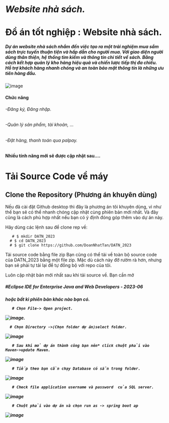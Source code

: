 #  *Website nhà sách.*
# Đồ án tốt nghiệp : Website nhà sách.
<h5>Dự án website nhà sách nhắm đến việc tạo ra một trải nghiệm mua sắm sách trực tuyến thuận tiện và hấp dẫn cho người mua. Với giao diện người dùng thân thiện, hệ thống tìm kiếm và thông tin chi tiết về sách. Bằng cách kết hợp quản lý kho hàng hiệu quả và chiến lược tiếp thị đa chiều. Hỗ trợ khách hàng nhanh chóng và an toàn bảo mật thông tin là những ưu tiên hàng đầu.</h5>

![image](https://github.com/DoanNhatTan/DATN_2023/assets/99518851/130470f8-5f07-47e3-a8b6-bd8fdfe1e3a9)

<h4>Chức năng</h4>
<h6>-Đăng ký, Đăng nhập.</h6>
<h6>-Quản lý sản phẩm, tài khoản, ...</h6>
<h6>-Đặt hàng, thanh toán qua palpay.</h6>

<h4>Nhiều tính năng mới sẽ được cập nhật sau....</h4>

<H1>Tải Source Code về máy</H1>
<H2>Clone the Repository (Phương án khuyên dùng)</H2>
Nếu đã cài đặt Github desktop thì đây là phương án tôi khuyên dùng, vì như thế bạn sẽ có thể nhanh chóng cập nhật cùng phiên bản mới nhất. Và đây cũng là cách phù hợp nhất nếu bạn có ý định đóng góp thêm vào dự án này.

Hãy dùng các lệnh sau để clone rep về:

       # $ mkdir DATN_2023
      # $ cd DATN_2023
      # $ git clone https://github.com/DoanNhatTan/DATN_2023
Tải source code bằng file zip
Bạn cũng có thể tải về toàn bộ source code của DATN_2023 bằng một file zip. Mặc dù cách này đỡ rườm rà hơn, nhưng bạn sẽ phải tự tải lại để tự đồng bộ với repo của tôi.

Luôn cập nhật bản mới nhất
sau khi tải source về. Bạn cần mở   <h5>#Eclipse IDE for Enterprise Java and Web Developers - 2023-06<h5> hoặc bất kì phiên bản khác nào bạn có.

       # Chọn File-> Open project.

![image](https://github.com/DoanNhatTan/DATN_2023/assets/99518851/435a1b9c-7b14-4dde-91b9-513c593ce9f5).

      # Chọn Directory ->(Chọn folder dự án)select folder.

![image](https://github.com/DoanNhatTan/DATN_2023/assets/99518851/1ef34362-5111-4d8d-b8a0-f3e448867a8c)

       # Sau khi mở dự án thành công bạn nên* click chuột phải vào Maven->update Maven.


![image](https://github.com/DoanNhatTan/DATN_2023/assets/99518851/6603ab57-10e0-4b7a-b802-63222f38f350)

       # Tiếp theo bạn cần chạy Database có sẵn trong folder.

![image](https://github.com/DoanNhatTan/DATN_2023/assets/99518851/cec1a197-0d6e-4af4-a0d9-dfa867ef1730)

       # Check file application username và password  của SQL server.

![image](https://github.com/DoanNhatTan/DATN_2023/assets/99518851/e1389934-bf70-4fd4-9215-08456e22a2b7)

    
       # Chuột phải vào dự án và chọn run as -> spring boot ap
![image](https://github.com/DoanNhatTan/DATN_2023/assets/99518851/dae09935-d077-473b-b59c-dd775c87fb2c)

    
      
